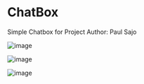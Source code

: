 # ChatBox

Simple Chatbox for Project Author: Paul Sajo

![image](https://user-images.githubusercontent.com/64060109/115754259-a48e5280-a3b9-11eb-9d2f-64ca5f3f15b8.png)

![image](https://user-images.githubusercontent.com/64060109/115754619-00f17200-a3ba-11eb-8f9a-8273b1092532.png)

![image](https://user-images.githubusercontent.com/64060109/115754720-1f576d80-a3ba-11eb-9670-e5c34b52e8e3.png)
